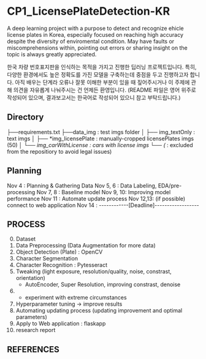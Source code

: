 # CP1_LicensePlateDetection-KR

A deep learning project with a purpose to detect and recognize ehicle license plates in Korea, especially focused on reaching high accuracy despite the diversity of enviromental condition. May have faults or miscomprehensions within, pointing out errors or sharing insight on the topic is always greatly appreciated.

한국 차량 번호표지판을 인식하는 목적을 가지고 진행한 딥러닝 프로젝트입니다. 특히, 다양한 환경에서도 높은 정확도를 가진 모델을 구축하는데 중점을 두고 진행하고자 합니다. 아직 배우는 단계라 오류나 잘못 이해한 부분이 있을 때 짚어주시거나 이 주제에 관해 의견을 자유롭게 나눠주시는 건 언제든 환영입니다.
(README 파일은 영어 위주로 작성되어 있으며, 결과보고서는 한국어로 작성되어 있으니 참고 부탁드립니다.)


## Directory
├──requirements.txt
├──data_img : test imgs folder
│  ├── img_textOnly  : text imgs
│  ├── *img_licensePlate : manually-cropped licensePlates imgs (50)
│  └── *img_carWithLicense : cars with license imgs
└──
(* : excluded from the repositiory to avoid legal issues)

## Planning
Nov 4    : Planning & Gathering Data
Nov 5, 6 : Data Labeling, EDA/pre-processing
Nov 7, 8 : Baseline model
Nov 9, 10: Improving model performance
Nov 11   : Automate update process
Nov 12,13: (if possible) connect to web application
Nov 14   : ------------[Deadline]------------------

## PROCESS
0. Dataset
1. Data Preprocessing
    (Data Augmentation for more data)
2. Object Detection (Plate) : OpenCV
3. Character Segmentation
4. Character Recognition : Pytesseract
5. Tweaking 
    (light exposure, resolution/quality, noise, constrast, orientation)
    - AutoEncoder, Super Resolution, improving constrast, denoise
6. + experiment with extreme circumstances
7. Hyperparameter tuning -> improve results
8. Automating updating process
    (updating improvement and optimal parameters)
9. Apply to Web application : flaskapp
10. research report

## REFERENCES